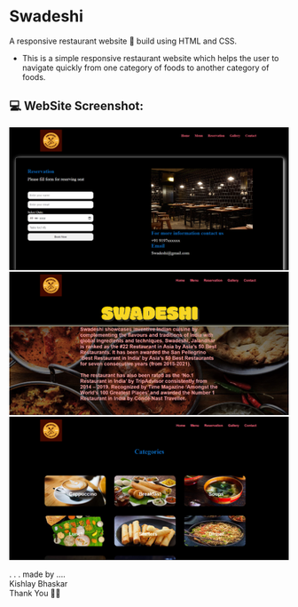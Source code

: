 # Swadeshi
A responsive restaurant website 🍒 build using HTML and CSS. 
- This is a simple responsive restaurant website which helps the user to navigate quickly from one category of foods to another category of foods.

## 💻 WebSite Screenshot:

<img src="sample\Screenshot 01.png" alt="Alt text" title="Optional title">
<br/>
<img src="sample\Screenshot 02.png" alt="Alt text" title="Optional title">
<br/>
<img src="sample\Screenshot 03.png" alt="Alt text" title="Optional title">



.
.
.
made by ....
<br/>
Kishlay Bhaskar
<br/>
Thank You 🧑‍💻

